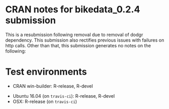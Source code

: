 # CRAN notes for bikedata_0.2.4 submission

This is a resubmission following removal due to removal of dodgr dependency.
This submission also rectifies previous issues with failures on http calls.
Other than that, this submission generates no notes on the following:

# Test environments

- CRAN win-builder: R-release, R-devel
* Ubuntu 16.04 (on `travis-ci`): R-release, R-devel
* OSX: R-release (on `travis-ci`)

